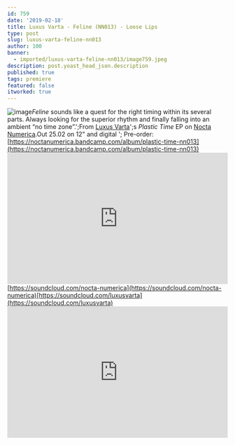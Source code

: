 ```yaml
---
id: 759
date: '2019-02-18'
title: Luxus Varta - Feline (NN013) - Loose Lips
type: post
slug: luxus-varta-feline-nn013
author: 100
banner:
  - imported/luxus-varta-feline-nn013/image759.jpeg
description: post.yoast_head_json.description
published: true
tags: premiere
featured: false
itworked: true
---
```

![image](../imported/luxus-varta-feline-nn013/image759.jpeg)_Feline_ sounds like a quest for the right timing within its several parts. Always looking for the superior rhythm and finally falling into an ambient “no time zone”.';From [Luxus Varta](https://www.discogs.com/artist/4745841-Luxus-Varta)';s _Plastic Time_ EP on [Nocta Numerica](https://www.discogs.com/label/853933-Nocta-Numerica-Records).Out 25.02 on 12" and digital '; Pre-order: [https://noctanumerica.bandcamp.com/album/plastic-time-nn013](https://noctanumerica.bandcamp.com/album/plastic-time-nn013)<iframe width='100%' height='300' scrolling='no' frameborder='no' allow='autoplay' src='https://w.soundcloud.com/player/?url=https%3A//api.soundcloud.com/tracks/577467417&color=%23ff5500&auto_play=false&hide_related=false&show_comments=true&show_user=true&show_reposts=false&show_teaser=true'></iframe>[https://soundcloud.com/nocta-numerica](https://soundcloud.com/nocta-numerica)[https://soundcloud.com/luxusvarta](https://soundcloud.com/luxusvarta)<iframe width='100%' height='300' scrolling='no' frameborder='no' allow='autoplay' src='https://www.youtube.com/embed/aMxjJQ9zUQg'></iframe>